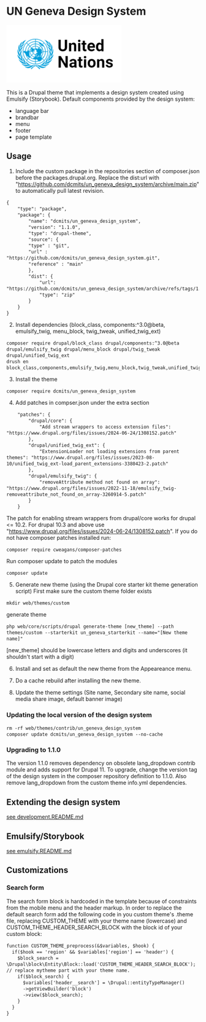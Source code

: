 # UN Geneva Design System
<p><img src="screenshot.png" /></p>

This is a Drupal theme that implements a design system created using Emulsify (Storybook).
Default components provided by the design system:
- language bar
- brandbar
- menu
- footer
- page template

## Usage
1. Include the custom package in the repositories section of composer.json before the packages.drupal.org. Replace the dist:url with "https://github.com/dcmits/un_geneva_design_system/archive/main.zip" to automatically pull latest revision.
```
{
    "type": "package",
    "package": {
        "name": "dcmits/un_geneva_design_system",
        "version": "1.1.0",
        "type": "drupal-theme",
        "source": {
        "type" : "git",
        "url" : "https://github.com/dcmits/un_geneva_design_system.git",
        "reference" : "main"
        },
        "dist": {
            "url": "https://github.com/dcmits/un_geneva_design_system/archive/refs/tags/1.1.0.zip",
            "type": "zip"
        }
    }
}
```
2. Install dependencies (block_class, components:^3.0@beta, emulsify_twig, menu_block, twig_tweak, unified_twig_ext)
```
composer require drupal/block_class drupal/components:^3.0@beta drupal/emulsify_twig drupal/menu_block drupal/twig_tweak drupal/unified_twig_ext
drush en block_class,components,emulsify_twig,menu_block,twig_tweak,unified_twig_ext
```
3. Install the theme
```
composer require dcmits/un_geneva_design_system
```
4. Add patches in compser.json under the extra section
```
    "patches": {
        "drupal/core": {
            "Add stream wrappers to access extension files": "https://www.drupal.org/files/issues/2024-06-24/1308152.patch"
        },
        "drupal/unified_twig_ext": {
            "ExtensionLoader not loading extensions from parent themes": "https://www.drupal.org/files/issues/2023-08-10/unified_twig_ext-load_parent_extensions-3380423-2.patch"
        },
        "drupal/emulsify_twig": {
            "removeAttribute method not found on array": "https://www.drupal.org/files/issues/2022-11-18/emulsify_twig-removeattribute_not_found_on_array-3260914-5.patch"
        }
    }
```
The patch for enabling stream wrappers from drupal/core works for drupal <= 10.2. For drupal 10.3 and above use "https://www.drupal.org/files/issues/2024-06-24/1308152.patch".
If you do not have composer patches installed run:
```
composer require cweagans/composer-patches
```
Run composer update to patch the modules
```
composer update
```
5. Generate new theme (using the Drupal core starter kit theme generation script)
First make sure the custom theme folder exists
```
mkdir web/themes/custom
```
generate theme
```
php web/core/scripts/drupal generate-theme [new_theme] --path themes/custom --starterkit un_geneva_starterkit --name="[New theme name]"
```
[new_theme] should be lowercase letters and digits and underscores (it shouldn't start with a digit)

6. Install and set as default the new theme from the Appeareance menu.

7. Do a cache rebuild after installing the new theme.

8. Update the theme settings (Site name, Secondary site name, social media share image, default banner image)

### Updating the local version of the design system
```
rm -rf web/themes/contrib/un_geneva_design_system
composer update dcmits/un_geneva_design_system --no-cache
```
### Upgrading to 1.1.0
The version 1.1.0 removes dependency on obsolete lang_dropdown contrib module and adds support for Drupal 11. To upgrade, change the version tag of the design system in the composer repository definition to 1.1.0. Also remove lang_dropdown from the custom theme info.yml dependencies.

## Extending the design system

[see development.README.md](development.README.md)

## Emulsify/Storybook

[see emulsify.README.md](emulsify.README.md)

## Customizations
### Search form
The search form block is hardcoded in the template because of constraints from the mobile menu and the header markup.
In order to replace the default search form add the following code in you custom theme's .theme file, replacing CUSTOM_THEME with your theme name (lowercase) and CUSTOM_THEME_HEADER_SEARCH_BLOCK with the block id of your custom block:
```
function CUSTOM_THEME_preprocess(&$variables, $hook) {
  if($hook == 'region' && $variables['region'] == 'header') {
    $block_search = \Drupal\block\Entity\Block::load('CUSTOM_THEME_HEADER_SEARCH_BLOCK'); // replace mytheme part with your theme name.
    if($block_search) {
      $variables['header__search'] = \Drupal::entityTypeManager()
      ->getViewBuilder('block')
      ->view($block_search);
    }
  }
}
```
